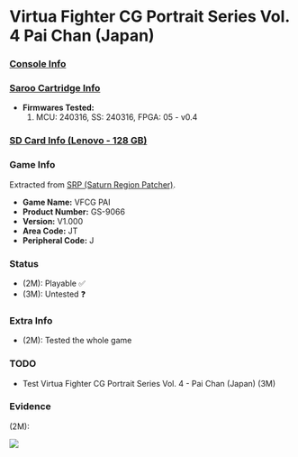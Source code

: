 # Virtua Fighter CG Portrait Series Vol. 4 Pai Chan (Japan)

### [Console Info](../../../../../Info/Consoles/VA13/README.md)

### [Saroo Cartridge Info](../../../../../Info/Cartridges/RetroGameParadiseStore/1.32F/README.md)

- <b>Firmwares Tested:</b>
  1. MCU: 240316, SS: 240316, FPGA: 05 - v0.4

### [SD Card Info (Lenovo - 128 GB)](../../../../../Info/SdCards/Lenovo/128GB/fat32/README.md)

### Game Info

Extracted from [SRP (Saturn Region Patcher)](https://segaxtreme.net/resources/saturn-region-patcher.81/download).

- <b>Game Name:</b> VFCG PAI
- <b>Product Number:</b> GS-9066
- <b>Version:</b> V1.000
- <b>Area Code:</b> JT
- <b>Peripheral Code:</b> J

### Status

- (2M): Playable :white_check_mark:
- (3M): Untested :question:

### Extra Info

- (2M): Tested the whole game

### TODO

- Test Virtua Fighter CG Portrait Series Vol. 4 - Pai Chan (Japan) (3M)

### Evidence

(2M):

[![](https://img.youtube.com/vi/ASzXy2Isdx0/0.jpg)](https://www.youtube.com/watch?v=ASzXy2Isdx0)
